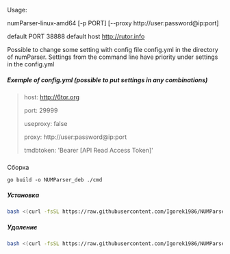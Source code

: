 Usage:

numParser-linux-amd64  [-p PORT] [--proxy http://user:password@ip:port]

default PORT 38888
default host http://rutor.info

Possible to change some setting with config file config.yml in the directory of numParser. Settings from the command line have priority under settings in the config.yml

##### Exemple of config.yml (possible to put settings in any combinations)
>
>host: http://6tor.org
>
>port: 29999
>
>useproxy: false
>
>proxy: http://user:password@ip:port
>
>tmdbtoken: 'Bearer [API Read Access Token]'


#####
Сборка 
```shell
go build -o NUMParser_deb ./cmd
```

##### Установка

```bash
bash <(curl -fsSL https://raw.githubusercontent.com/Igorek1986/NUMParser/refs/heads/main/install-numparser.sh)
```

##### Удаление

```bash
bash <(curl -fsSL https://raw.githubusercontent.com/Igorek1986/NUMParser/refs/heads/main/uninstall-numparser.sh)
```